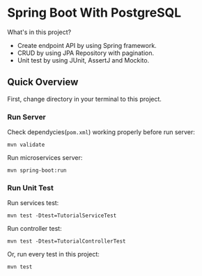 # Spring Boot With PostgreSQL

What's in this project?
 - Create endpoint API by using Spring framework.
 - CRUD by using JPA Repository with pagination.
 - Unit test by using JUnit, AssertJ and Mockito.
 
## Quick Overview

First, change directory in your terminal to this project.

### Run Server

Check dependycies(`pom.xml`) working properly before run server:
```
mvn validate
```
Run microservices server:
```
mvn spring-boot:run
```

### Run Unit Test

Run services test:
```
mvn test -Dtest=TutorialServiceTest
```
Run controller test:
```
mvn test -Dtest=TutorialControllerTest
```
Or, run every test in this project:
```
mvn test
```
